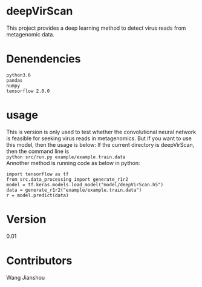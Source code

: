 # deepVirScan
This project provides a deep learning method to detect virus reads from metagenomic data.

# Denendencies
`python3.6`  
`pandas`  
`numpy`  
`tensorflow 2.0.0`  

# usage
This is version is only used to test whether the convolutional neural network is feasible for seeking virus reads in metagenomics. But if you want to use this model, then the usage is below:
If the current directory is deepVirScan, then the command line is  
`python src/run.py example/example.train.data`  
Annother method is running code as below in python:
```
import tensorflow as tf
from src.data_processing import generate_r1r2
model = tf.keras.models.load_model("model/deepVirScan.h5")
data = generate_r1r2("example/example.train.data")
r = model.predict(data)
```

# Version
0.01

# Contributors
Wang Jianshou



